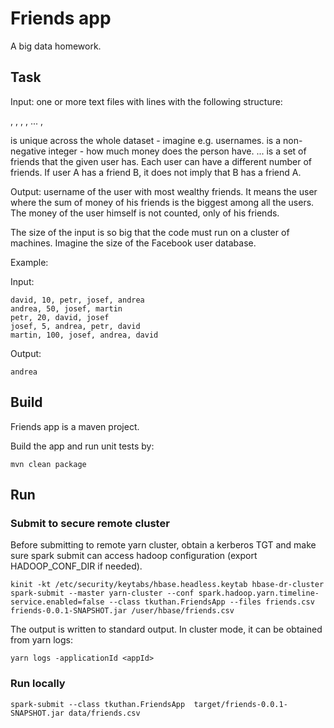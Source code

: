 # Friends app

A big data homework.

## Task

Input: one or more text files with lines with the following structure:

<name>, <money>, <friend1>, <friend2>, ... , <friendk>

<name> is unique across the whole dataset - imagine e.g. usernames. <money> is a non-negative integer - how much money does the person have. <friend1> ... <friendk> is a set of friends that the given user has. Each user can have a different number of friends. If user A has a friend B, it does not imply that B has a friend A.

Output: username of the user with most wealthy friends. It means the user where the sum of money of his friends is the biggest among all the users. The money of the user himself is not counted, only of his friends.

The size of the input is so big that the code must run on a cluster of machines. Imagine the size of the Facebook user database.

Example:

Input:
```
david, 10, petr, josef, andrea
andrea, 50, josef, martin
petr, 20, david, josef
josef, 5, andrea, petr, david
martin, 100, josef, andrea, david
```

Output:
```
andrea
```
## Build

Friends app is a maven project.

Build the app and run unit tests by:

`mvn clean package`

## Run

### Submit to secure remote cluster

Before submitting to remote yarn cluster, obtain a kerberos TGT and make sure
spark submit can access hadoop configuration (export HADOOP_CONF_DIR if needed).

```
kinit -kt /etc/security/keytabs/hbase.headless.keytab hbase-dr-cluster 
spark-submit --master yarn-cluster --conf spark.hadoop.yarn.timeline-service.enabled=false --class tkuthan.FriendsApp --files friends.csv  friends-0.0.1-SNAPSHOT.jar /user/hbase/friends.csv
```

The output is written to standard output.
In cluster mode, it can be obtained from yarn logs:

`yarn logs -applicationId <appId>`

### Run locally

`spark-submit --class tkuthan.FriendsApp  target/friends-0.0.1-SNAPSHOT.jar data/friends.csv`